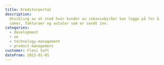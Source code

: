 ```yaml
---
title: Kreditorportal
description:
  Utvikling av et sted hvor kunder av inkassobyråer kan logge på for å se hvilke
  saker, fakturaer og avtaler som er sendt inn.
categories:
  - development
  - ux
  - technology-management
  - product-management
customer: Flexi Soft
dateFrom: 2023-01-01
---
```

